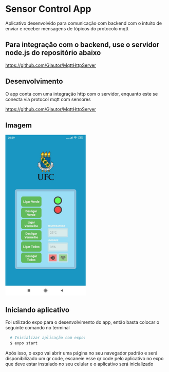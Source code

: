 # Sensor Control App
Aplicativo desenvolvido para comunicação com backend com o intuito de enviar e receber mensagens de tópicos do protocolo mqtt

## Para integração com o backend, use o servidor node.js do repositório abaixo
https://github.com/Glautor/MqttHttpServer

## Desenvolvimento
O app conta com uma integração http com o servidor, enquanto este se conecta via protocol mqtt com sensores

https://github.com/Glautor/MqttHttpServer

## Imagem

<img src="assets/print_app.jpg?raw=true" alt="drawing" width="250"/>

## Iniciando aplicativo
Foi utilizado expo para o desenvolvimento do app, então basta colocar o seguinte comando no terminal

```bash
  # Inicializar aplicação com expo:
  $ expo start
```

Após isso, o expo vai abrir uma página no seu navegador padrão e será disponibilizado um qr code, escaneie esse qr code pelo aplicativo no expo que deve estar instalado no seu celular e o aplicativo será inicializado
